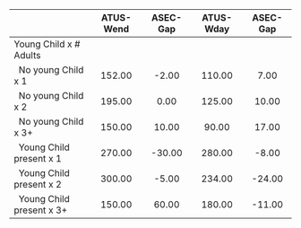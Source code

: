 
|                      |    ATUS-Wend |     ASEC-Gap |    ATUS-Wday |     ASEC-Gap |
| -------------------- | :----------: | :----------: | :----------: | :----------: |
| Young Child x # Adults |              |              |              |              |
| &nbsp;&nbsp;No young Child x 1 |       152.00 |        -2.00 |       110.00 |         7.00 |
| &nbsp;&nbsp;No young Child x 2 |       195.00 |         0.00 |       125.00 |        10.00 |
| &nbsp;&nbsp;No young Child x 3+ |       150.00 |        10.00 |        90.00 |        17.00 |
| &nbsp;&nbsp;Young Child present x 1 |       270.00 |       -30.00 |       280.00 |        -8.00 |
| &nbsp;&nbsp;Young Child present x 2 |       300.00 |        -5.00 |       234.00 |       -24.00 |
| &nbsp;&nbsp;Young Child present x 3+ |       150.00 |        60.00 |       180.00 |       -11.00 |

